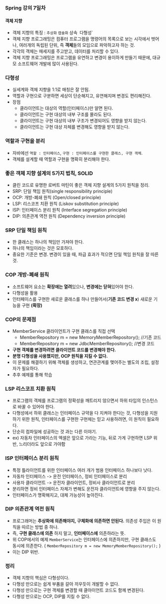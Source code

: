 ### Spring 강의 7일차

#### 객체 지향
* 객체 지향의 특징 : `추상화` `캡슐화` 상속` `다형성`
* 객체 지향 프로그래밍은 컴퓨터 프로그램을 명령어의 목록으로 보는 시각에서 벗어나, 여러개의 독립된 단위, 즉 **객체**들의 모임으로 파악하고자 하는 것.
* 각각의 객체는 매세지를 주고받고, 데이터를 처리할 수 있다.
* 객체 지향 프로그래밍은 프로그램을 유연하고 변경이 용이하게 만들기 때문에, 대규모 소프트웨어 개발에 많이 사용된다.

### 다형성
* 실세계와 객체 지향을 1:1로 매칭은 잘 안됨.
* 역할과 구현으로 구분하면 세상이 단순해지고, 유연해지며 변경도 편리해진다.
* 장점 
  * 클라이언트는 대상의 역할(인터페이스)만 알면 된다.
  * 클라이언트는 구현 대상의 내부 구조를 몰라도 된다.
  * 클라이언트는 구현 대상의 내부 구조가 변경되어도 영향을 받지 않는다.
  * 클라이언트는 구현 대상 자체를 변경해도 영향을 받지 않는다.

### 역할과 구현을 분리
* 자바에선 `역할 : 인터페이스`, `구현 : 인터페이스를 구현한 클래스, 구현 객체`.
* 객체를 설계할 때 역할과 구현을 명확히 분리해야 한다. 

### 좋은 객체 지향 설계의 5가지 법칙, SOLID
* 클린 코드로 유명한 로버트 마틴이 좋은 객체 지향 설계의 5가지 원칙을 정리.
* SRP: 단일 책임 원칙(single responsibility principle)
* OCP: 개방-폐쇄 원칙 (Open/closed principle)
* LSP: 리스코프 치환 원칙 (Liskov substitution principle)
* ISP: 인터페이스 분리 원칙 (Interface segregation principle)
* DIP: 의존관계 역전 원칙 (Dependency inversion principle)

### SRP 단일 책임 원칙
* 한 클래스는 하나의 책임만 가져야 한다.
* 하나의 책임이라는 것은 모호하다.
* 중요한 기준은 변경. 변경이 있을 때, 파급 효과가 적으면 단일 책임 원칙을 잘 따른 것.

### COP 개방-폐쇄 원칙
* 소프트웨어 요소는 **확장에는 열려**있으나, **변경에는 닫혀**있어야 한다.
* 다형성을 활용
* 인터페이스를 구현한 새로운 클래스를 하나 만들어서(**기존 코드 변경 x**) 새로운 기능을 구현 **(확장)**

### COP의 문제점
* MemberService 클라이언트가 구현 클래스를 직접 선택
  * MemberRepository m = new MemoryMemberRepository(); //기존 코드
  * MemberRepository m = new JdbcMemberRepository(); //변경 코드
* **구현 객체를 변경하려면 클라이언트 코드를 변경해야 한다.**
* **분명 다형성을 사용했지만, OCP 원칙을 지킬 수 없다.**
* 이 문제를 해결하기 위해 객체를 생성하고, 연관관계를 맺어주는 별도의 조립, 설정자가 필요하다.
* 추후 예제를 통해 학습

### LSP 리스코프 치환 원칙
* 프로그램의 객체를 프로그램의 정확성을 깨트리지 않으면서 하위 타입의 인스턴스로 바꿀 수 있어야 한다.
* 다형성에서 하위 클래스는 인터페이스 규약을 다 지켜야 한다는 것, 다형성을 지원하기 위한 원칙, 인터페이스를 구현한 구현체는 믿고 사용하려면, 이 원칙이 필요하다.
* 단순히 컴파일에 성공하는 것 과는 다른 이야기.
* ex)  자동차 인터페이스의 엑셀은 앞으로 가라는 기능, 뒤로 가게 구현하면 LSP 위반, 느리더라도 앞으로 가야함

### ISP 인터페이스 분리 원칙
* 특정 틀라이언트를 위한 인터페이스 여러 개가 범용 인터페이스 하나보다 낫다.
* 자동차 인터페이스 -> 운전 인터페이스, 정비 인터페이스로 분리
* 사용자 클라이언트 -> 운전자 클라이언트, 정비사 클라이언트로 분리
* 분리하면 정비 인터페이스 자체가 변해도 운전자 클라이언트에 영향을 주지 않는다.
* 인터페이스가 명확해지고, 대체 가능성이 높아진다.

### DIP 의존관계 역전 원칙
* 프로그래머는 **추상화에 의존해야지, 구체화에 의존하면 안된다.** 의존성 주입은 이 원칙을 따르는 방법 중 하나.
* 즉, **구현 클래스에 의존** 하지 말고, **인터페이스에** 의존하라는 뜻.
* 위 COP에서의 예제 `MemberService`는 인터페이스에 의존하지만, 구현 클래스도 동시에 의존한다. ( `MemberRepository m = new MemoryMemberRepository();` )
* 이는 DIP 위반.

### 정리
* 객체 지향의 핵심은 다형성이다.
* 다형성 만으로는 쉽게 부품을 갈아 끼우듯이 개발할 수 없다.
* 다형성 만으로는 구현 객체를 변경할 때 클아이언트 코드도 함께 변경된다.
* 다형성 만으로는 OCP, DIP를 지킬 수 없다.


